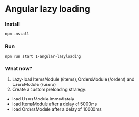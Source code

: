 # Angular lazy loading

### Install

```
npm install
```

### Run

```
npm run start 1-angular-lazyloading
```

### What now?

1. Lazy-load ItemsModule (/items), OrdersModule (/orders) and UsersModule (/users)
2. Create a custom preloading strategy:
- load UsersModule immediately
- load ItemsModule after a delay of 5000ms
- load OrdersModule after a delay of 10000ms
